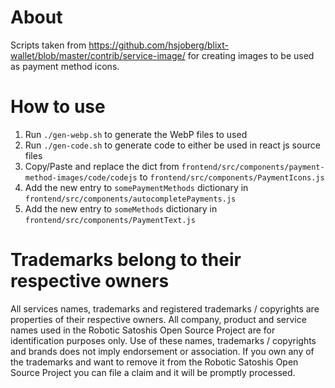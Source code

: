 # About

Scripts taken from https://github.com/hsjoberg/blixt-wallet/blob/master/contrib/service-image/ for creating images to be used as payment method icons.

# How to use

1. Run `./gen-webp.sh` to generate the WebP files to used
2. Run `./gen-code.sh` to generate code to either be used in react js source files
3. Copy/Paste and replace the dict from `frontend/src/components/payment-method-images/code/codejs` to `frontend/src/components/PaymentIcons.js`
4. Add the new entry to `somePaymentMethods` dictionary in `frontend/src/components/autocompletePayments.js` 
5. Add the new entry to `someMethods` dictionary in `frontend/src/components/PaymentText.js` 

# Trademarks belong to their respective owners

All services names, trademarks and registered trademarks / copyrights are properties of their respective owners. All company, product and service names used in the Robotic Satoshis Open Source Project are for identification purposes only. Use of these names, trademarks / copyrights and brands does not imply endorsement or association. If you own any of the trademarks and want to remove it from the Robotic Satoshis Open Source Project you can file a claim and it will be promptly processed.